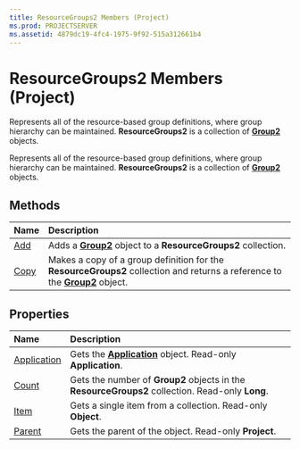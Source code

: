 ```yaml
---
title: ResourceGroups2 Members (Project)
ms.prod: PROJECTSERVER
ms.assetid: 4879dc19-4fc4-1975-9f92-515a312661b4
---
```



# ResourceGroups2 Members (Project)
Represents all of the resource-based group definitions, where group hierarchy can be maintained.  **ResourceGroups2** is a collection of **[Group2](group2-object-project.md)** objects.

Represents all of the resource-based group definitions, where group hierarchy can be maintained.  **ResourceGroups2** is a collection of **[Group2](group2-object-project.md)** objects.


## Methods



|**Name**|**Description**|
|:-----|:-----|
|[Add](resourcegroups2-add-method-project.md)|Adds a  **[Group2](group2-object-project.md)** object to a **ResourceGroups2** collection.|
|[Copy](resourcegroups2-copy-method-project.md)|Makes a copy of a group definition for the  **ResourceGroups2** collection and returns a reference to the **[Group2](group2-object-project.md)** object.|

## Properties



|**Name**|**Description**|
|:-----|:-----|
|[Application](resourcegroups2-application-property-project.md)|Gets the  **[Application](application-object-project.md)** object. Read-only **Application**.|
|[Count](resourcegroups2-count-property-project.md)|Gets the number of  **Group2** objects in the **ResourceGroups2** collection. Read-only **Long**.|
|[Item](resourcegroups2-item-property-project.md)|Gets a single item from a collection. Read-only  **Object**.|
|[Parent](resourcegroups2-parent-property-project.md)|Gets the parent of the object. Read-only  **Project**.|

